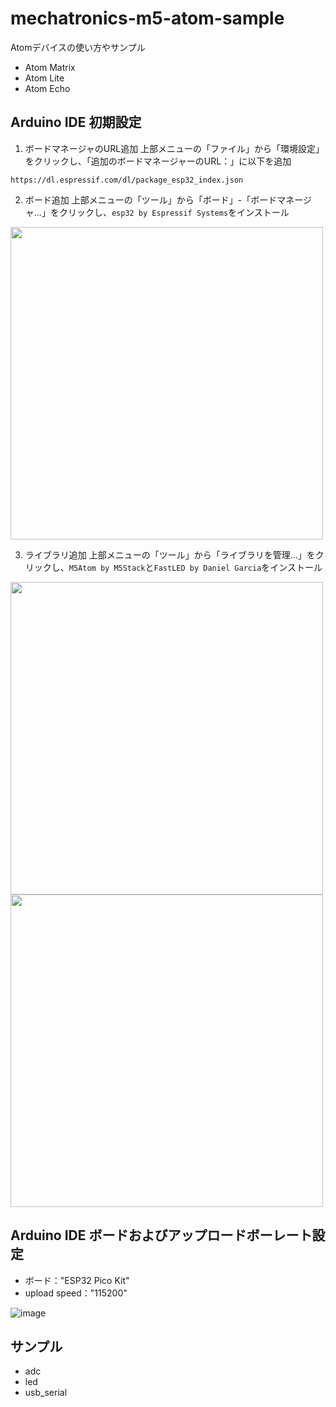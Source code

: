 # mechatronics-m5-atom-sample
Atomデバイスの使い方やサンプル
- Atom Matrix
- Atom Lite
- Atom Echo

## Arduino IDE 初期設定
1. ボードマネージャのURL追加
上部メニューの「ファイル」から「環境設定」をクリックし、「追加のボードマネージャーのURL：」に以下を追加
```
https://dl.espressif.com/dl/package_esp32_index.json
```

2. ボード追加
上部メニューの「ツール」から「ボード」-「ボードマネージャ...」をクリックし、`esp32 by Espressif Systems`をインストール

<img src="https://user-images.githubusercontent.com/74119351/183291206-aee2fc80-8ea9-46dd-831c-fb68019591af.png" width="500px">

3. ライブラリ追加
上部メニューの「ツール」から「ライブラリを管理...」をクリックし、`M5Atom by M5Stack`と`FastLED by Daniel Garcia`をインストール

<img src="https://user-images.githubusercontent.com/74119351/183291247-3191c2d9-7a51-40a3-95ff-57a509f884a1.png" width="500px">

<img src="https://user-images.githubusercontent.com/74119351/183291272-f9950ed7-2047-4db5-b60f-a233c23163e6.png" width="500px">

## Arduino IDE ボードおよびアップロードボーレート設定
- ボード："ESP32 Pico Kit"
- upload speed："115200"

![image](https://user-images.githubusercontent.com/74119351/183291142-f84b3356-4e6a-4540-8440-052f2b396c9b.png)

## サンプル
- adc
- led
- usb_serial
